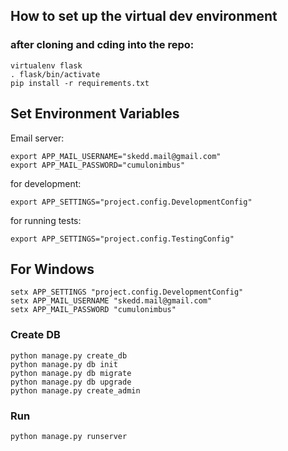 ## How to set up the virtual dev environment

### after cloning and cding into the repo:

    virtualenv flask
    . flask/bin/activate
    pip install -r requirements.txt

## Set Environment Variables

Email server:

    export APP_MAIL_USERNAME="skedd.mail@gmail.com"
	export APP_MAIL_PASSWORD="cumulonimbus"

for development:

    export APP_SETTINGS="project.config.DevelopmentConfig"

for running tests:

    export APP_SETTINGS="project.config.TestingConfig"
	
## For Windows

	setx APP_SETTINGS "project.config.DevelopmentConfig"
    setx APP_MAIL_USERNAME "skedd.mail@gmail.com"
	setx APP_MAIL_PASSWORD "cumulonimbus"

### Create DB

    python manage.py create_db
    python manage.py db init
    python manage.py db migrate
    python manage.py db upgrade
    python manage.py create_admin

### Run

    python manage.py runserver
